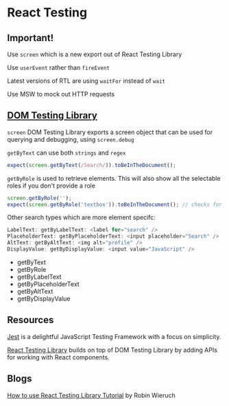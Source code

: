 # React Testing
## Important!
Use `screen` which is a new export out of React Testing Library

Use `userEvent` rather than `fireEvent`

Latest versions of RTL are using `waitFor` instead of `wait`

Use MSW to mock out HTTP requests

## [DOM Testing Library](https://testing-library.com/docs/dom-testing-library/intro)

`screen` DOM Testing Library exports a screen object that can be used for querying and debugging, using `screen.debug`

`getByText` can use both `strings` and `regex`

```js
expect(screen.getByText(/Search/)).toBeInTheDocument();
```

`getByRole` is used to retrieve elements. This will also show all the selectable roles if you don't provide a role

```js
screen.getByRole('');
expect(screen.getByRole('textbox')).toBeInTheDocument(); // checks for a textbox in the document
```
Other search types which are more element specifc:
```js
LabelText: getByLabelText: <label for="search" />
PlaceholderText: getByPlaceholderText: <input placeholder="Search" />
AltText: getByAltText: <img alt="profile" />
DisplayValue: getByDisplayValue: <input value="JavaScript" />
```
* getByText
* getByRole
* getByLabelText
* getByPlaceholderText
* getByAltText
* getByDisplayValue



<!-- Arrange, act, assert -->
<!-- Notes jest components describe, test -->
## Resources 
[Jest](https://jestjs.io/) is a delightful JavaScript Testing Framework with a focus on simplicity.

[React Testing Library](https://testing-library.com/docs/react-testing-library/intro) builds on top of DOM Testing Library by adding APIs for working with React components.

## Blogs
[How to use React Testing Library Tutorial](https://www.robinwieruch.de/react-testing-library) by Robin Wieruch
